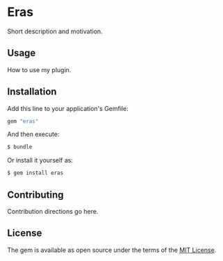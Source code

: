 # Eras
Short description and motivation.

## Usage
How to use my plugin.

## Installation
Add this line to your application's Gemfile:

```ruby
gem "eras"
```

And then execute:
```bash
$ bundle
```

Or install it yourself as:
```bash
$ gem install eras
```

## Contributing
Contribution directions go here.

## License
The gem is available as open source under the terms of the [MIT License](https://opensource.org/licenses/MIT).
